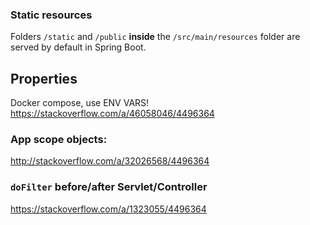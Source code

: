 

### Static resources
Folders `/static` and `/public` **inside** the `/src/main/resources` folder are served by default in Spring Boot.


## Properties
Docker compose, use ENV VARS!
https://stackoverflow.com/a/46058046/4496364

### App scope objects:
http://stackoverflow.com/a/32026568/4496364


### `doFilter` before/after Servlet/Controller
https://stackoverflow.com/a/1323055/4496364
